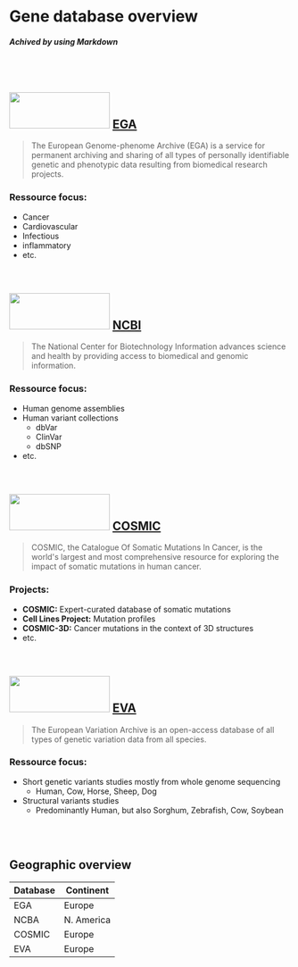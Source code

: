 # Gene database overview
#### *Achived by using Markdown*
<br/>
<br/>
                              
## <img src="https://www.ebi.ac.uk/training/online/sites/ebi.ac.uk.training.online/files/resize/user/66/documents/ega_0-486x187.png" width="180" height="65"> [EGA](https://ega-archive.org/) 
>The European Genome-phenome Archive (EGA) is a service for permanent archiving and sharing of all types of personally identifiable genetic and phenotypic data resulting from biomedical research projects.

### Ressource focus:
* Cancer
* Cardiovascular
* Infectious
* inflammatory
* etc.
<br/>

## <img src="https://1.bp.blogspot.com/-c6mTBJQBGIo/VlrqsDJ9gtI/AAAAAAAAAoU/go5UExQbDWE/s1600/ncbi_logo_w500x247.png" width="180" height="65"> [NCBI](https://www.ncbi.nlm.nih.gov/)
>The National Center for Biotechnology Information advances science and health by providing access to biomedical and genomic information.

### Ressource focus:
* Human genome assemblies
* Human variant collections 
  * dbVar
  * ClinVar
  * dbSNP
* etc.
<br/>

## <img src="https://www.sanger.ac.uk/wp-content/uploads/testlogo.png" width="180" height="65"> [COSMIC](https://cancer.sanger.ac.uk/cosmic) 
>COSMIC, the Catalogue Of Somatic Mutations In Cancer, is the world's largest and most comprehensive resource for exploring the impact of somatic mutations in human cancer.

### Projects:
* **COSMIC:** Expert-curated database of somatic mutations
* **Cell Lines Project:** Mutation profiles
* **COSMIC-3D:** Cancer mutations in the context of 3D structures
* etc.
<br/>

## <img src="https://www.embl.org/news/wp-content/uploads/2014/10/EVA_news_EMBL.jpg" width="180" height="65"> [EVA](https://www.ebi.ac.uk/eva/) 
> The European Variation Archive is an open-access database of all types of genetic variation data from all species.

### Ressource focus:
* Short genetic variants studies mostly from whole genome sequencing
  * Human, Cow, Horse, Sheep, Dog
* Structural variants studies
  * Predominantly Human, but also Sorghum, Zebrafish, Cow, Soybean
<br/>
<br/>

## Geographic overview
| Database| Continent |
|--------|-----------|
| EGA | Europe    |
| NCBA | N. America  |
| COSMIC | Europe  |
| EVA | Europe  |
